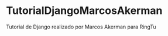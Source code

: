 TutorialDjangoMarcosAkerman
===========================

Tutorial de Django realizado por Marcos Akerman para RingTu
